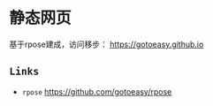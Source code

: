 # 静态网页

基于rpose建成，访问移步： <a href="https://gotoeasy.github.io">https://gotoeasy.github.io</a>




## `Links`
* `rpose` https://github.com/gotoeasy/rpose

